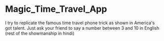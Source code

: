 # Magic_Time_Travel_App
I try to replicate the famous time travel phone trick as shown in America's got talent. Just ask your friend to say a number between 3 and 10 in English (rest of the showmanship in hindi)

